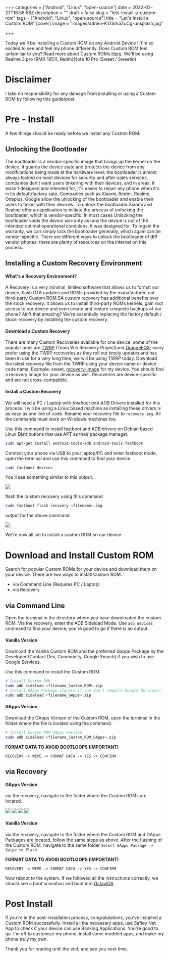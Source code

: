 +++
categories = ["Android", "Linux", "open-source"]
date = 2022-02-27T16:56:58Z
description = ""
draft = false
slug = "lets-install-a-custom-rom"
tags = ["Android", "Linux", "open-source"]
title = "Let's Install a Custom ROM"
[cover]
    image = "images/adrien-K12SrkaZuCg-unsplash.jpg"

+++


Today we'll be installing a Custom ROM on any Android Device !! I'm so excited to see and feel my phone differently. Does Custom ROM feel unfamiliar to you? Read more about Custom ROMs [Here](https://blog.kalyanmudumby.me/aosp-and-custom-roms/). We'll be using Realme 3 pro (RMX 1851), Redmi Note 10 Pro (Sweet / Sweetin)

# Disclaimer

I take no responsibility for any damage from installing or using a Custom ROM by following this guide/post.

# Pre - Install

A few things should be ready before we install any Custom ROM.

## Unlocking the Bootloader

The bootloader is a vendor-specific image that brings up the kernel on the device. It guards the device state and protects the device from any modifications being made at the hardware level; the bootloader is almost always locked on most devices for security and after-sales services, companies don't want users tinkering with their devices, and in areas, it wasn't designed and intended for, it's easier to repair any phone when it's in its default/factory sate. Companies such as Xiaomi, Redmi, Realme, Oneplus, Google allow the unlocking of the bootloader and enable their users to tinker with their devices. To unlock the bootloader Xiaomi and Realme offer an application to initiate the process of unlocking the bootloader, which is vendor-specific. In most cases Unlocking the bootloader voids the device warranty as now the device is out of the intended optimal operational conditions, it was designed for. To regain the warranty, we can simply lock the bootloader generally, which again can be vendor-specific. There are different ways to unlock the bootloader of diff vendor phones; there are plenty of resources on the internet on this process.

## Installing a Custom Recovery Environment

#### What's a Recovery Environment?

A Recovery is a very minimal, limited software that allows us to format our device, flash OTA updates and ROMs provided by the manufacturer, not third-party Custom ROM.SA custom recovery has additional benefits over the stock recovery. It allows us to install third-party ROMs kernels, gain root access to our device and even create and restore complete backups of our phone? Ain't that amazing? We're essentially replacing the factory default / stock-recovery by installing the custom recovery.

#### Download a Custom Recovery

There are many Custom Recoveries available for one device; some of the popular ones are [TWRP](https://twrp.me/) (Team Win Recovery Project)and [OrangeFOX](https://orangefox.download/); many prefer using the TWRP recoveries as they roll out timely updates and has been in use for a very long time, we will be using TWRP today. Download the latest recovery file from the TWRP using your device name or device code name, Example: sweet, [recovery-image](https://twrp.me/xiaomi/xiaomiredminote10pro.html) for my device. You should find a recovery image for your device as well. Recoveries are device-specific and are not cross-compatible.

#### Install a Custom Recovery

We will need a PC / Laptop with _fastboot and ADB Drivers_ installed for this process. I will be using a Linux based machine as installing these drivers is as easy as one line of code. Rename your recovery file to `recovery.img`. All the commands must work on Windows machines too.

Use this command to install fastboot and ADB drivers on Debian based Linux Distributions that use APT as their package manager.

```bash
sudo apt-get install android-tools-adb android-tools-fastboot
```

Connect your phone via USB to your laptop/PC and enter fastboot mode, open the terminal and use this command to find your device

```bash
sudo fastboot devices
```

You'll see something similar to this output.

![](images/crop1.png)

flash the custom recovery using this command

```bash
sudo fastboot flash recovery <filename>.img
```

output for the above command

![](images/crop2.png)

We're now all set to install a custom ROM on our device

# Download and Install Custom ROM

Search for popular Custom ROMs for your device and download them on your device. There are two ways to install Custom ROM.

* via Command Line (Requires PC / Laptop)
* via Recovery

## via Command Line

Open the terminal in the directory where you have downloaded the custom ROM. Via the recovery, enter the ADB Sideload Mode. Use `adb devices` command to find your device; you're good to go if there is an output.

#### Vanilla Version

Download the Vanilla Custom ROM and the preferred Gapps Package by the Developer (Contact Dev, Community, Google Search) if you wish to use Google Services.

Use this command to install the Custom ROM.

```bash
# Install Custom ROM 
sudo adb sideload <filename_Custom_ROM>.zip
# Install GApps Package (Ignore if you don't require Google Services)
sudo adb sideload <filename_GApps>.zip
```

#### GApps Version

Download the GApps Verison of the Custom ROM, open the terminal in the folder where the file is located using the command.

```bash
# Install Custom ROM GApps Version
sudo adb sideload <filename_Custom_ROM_GApps>.zip
```

**FORMAT DATA TO AVOID BOOTLOOPS (IMPORTANT)**

`RECOVERY -> WIPE -> FORMAT DATA -> YES -> CONFIRM`

## via Recovery

#### GApps Version

via the recovery, navigate to the folder where the Custom ROMs are located.

![](images/1-1.png)
![](images/2.png)
![](images/3.png)
![](images/4.png)

#### Vanilla Version

via the recovery, navigate to the folder where the Custom ROM and GApps Packages are located, follow the same steps as above. After the flashing of the Custom ROM, navigate to the same folder `Select GApps Package -> Swipe to Flash`

**FORMAT DATA TO AVOID BOOTLOOPS (IMPORTANT)**

`RECOVERY -> WIPE -> FORMAT DATA -> YES -> CONFIRM`

Now reboot to the system. If we followed all the instructions correctly, we should see a boot animation and boot into [OctaviOS](https://octavi-os.com/).

# Post Install

If you're in the post-installation process, congratulations, you've installed a Custom ROM successfully. Install all the necessary apps, use Saftey Net App to check if your device can use Banking Applications. You're good to go. I'm off to customize my phone, install some modded apps, and make my phone truly my own.

Thank you for reading until the end, and see you next time.

